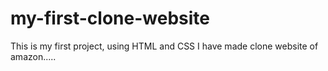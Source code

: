 # my-first-clone-website
This is my first project, using HTML and CSS I have made clone website of amazon.....
